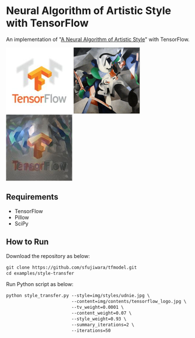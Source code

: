 # Neural Algorithm of Artistic Style with TensorFlow

An implementation of "[A Neural Algorithm of Artistic Style](https://arxiv.org/abs/1508.06576)" with TensorFlow.

<p align = 'left'>
<img src="img/contents/tensorflow_logo.jpg" width=181>
<img src="img/styles/udnie.jpg" width=181>
<img src="img/results/tensorflow-logo_x_udnie_2000.jpg" width=181>
</p>

## Requirements

* TensorFlow
* Pillow
* SciPy

## How to Run

Download the repository as below:

```
git clone https://github.com/sfujiwara/tfmodel.git
cd examples/style-transfer
```

Run Python script as below:

```
python style_transfer.py --style=img/styles/udnie.jpg \
                         --content=img/contents/tensorflow_logo.jpg \
                         --tv_weight=0.0001 \
                         --content_weight=0.07 \
                         --style_weight=0.93 \
                         --summary_iterations=2 \
                         --iterations=50
```

